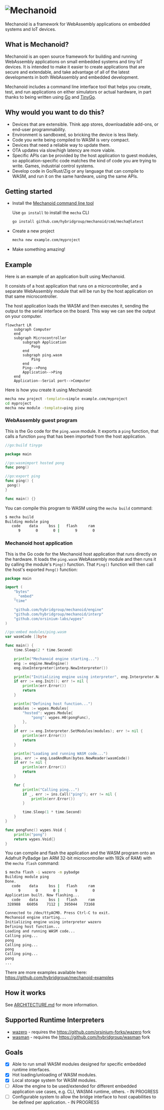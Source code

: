 # ![Mechanoid](https://mechanoid.io/images/logo-blue.png)

Mechanoid is a framework for WebAssembly applications on embedded systems and IoT devices.

## What is Mechanoid?

Mechanoid is an open source framework for building and running WebAssembly applications on small embedded systems and tiny IoT devices. It is intended to make it easier to create applications that are secure and extendable, and take advantage of all of the latest developments in both WebAssembly and embedded development.

Mechanoid includes a command line interface tool that helps you create, test, and run applications on either simulators or actual hardware, in part thanks to being written using [Go](https://go.dev/) and [TinyGo](https://tinygo.org/).

## Why would you want to do this?

- Devices that are extensible. Think app stores, downloadable add-ons, or end-user programmability.
- Environment is sandboxed, so bricking the device is less likely.
- Code you write being compiled to WASM is very compact.
- Devices that need a reliable way to update them.
- OTA updates via slow/high latency are more viable.
- Specific APIs can be provided by the host application to guest modules, so application-specific code matches the kind of code you are trying to write. Games, industrial control systems.
- Develop code in Go/Rust/Zig or any language that can compile to WASM, and run it on the same hardware, using the same APIs.

## Getting started

- Install the [Mechanoid command line tool](./cmd/mecha/README.md)

	Use `go install` to install the `mecha` CLI

    ```bash
    go install github.com/hybridgroup/mechanoid/cmd/mecha@latest
    ```

- Create a new project

    ```bash
    mecha new example.com/myproject
    ```

- Make something amazing!

## Example

Here is an example of an application built using Mechanoid.

It consists of a host application that runs on a microcontroller, and a separate WebAssembly module that will be run by the host application on that same microcontroller.

The host application loads the WASM and then executes it, sending the output to the serial interface on the board. This way we can see the output on your computer.

```mermaid
flowchart LR
    subgraph Computer
    end
    subgraph Microcontroller
        subgraph Application
            Pong
        end
        subgraph ping.wasm
            Ping
        end
        Ping-->Pong
        Application-->Ping
    end
    Application--Serial port-->Computer
```

Here is how you create it using Mechanoid:

```bash
mecha new project -template=simple example.com/myproject
cd myproject
mecha new module -template=ping ping
```

### WebAssembly guest program

This is the Go code for the `ping.wasm` module. It exports a `ping` function, that calls a function `pong` that has been imported from the host application.

```go
//go:build tinygo

package main

//go:wasmimport hosted pong
func pong()

//go:export ping
func ping() {
 pong()
}

func main() {}
```

You can compile this program to WASM using the `mecha build` command:

```bash
$ mecha build
Building module ping
   code    data     bss |   flash     ram
      9       0       0 |       9       0
```

### Mechanoid host application

This is the Go code for the Mechanoid host application that runs directly on the hardware. It loads the `ping.wasm` WebAssembly module and then runs it by calling the module's `Ping()` function. That `Ping()` function will then call the host's exported `Pong()` function:

```go
package main

import (
	"bytes"
	_ "embed"
	"time"

	"github.com/hybridgroup/mechanoid/engine"
	"github.com/hybridgroup/mechanoid/interp"
	"github.com/orsinium-labs/wypes"
)

//go:embed modules/ping.wasm
var wasmCode []byte

func main() {
	time.Sleep(2 * time.Second)

	println("Mechanoid engine starting...")
	eng := engine.NewEngine()
	eng.UseInterpreter(interp.NewInterpreter())

	println("Initializing engine using interpreter", eng.Interpreter.Name())
	if err := eng.Init(); err != nil {
		println(err.Error())
		return
	}

	println("Defining host function...")
	modules := wypes.Modules{
		"hosted": wypes.Module{
			"pong": wypes.H0(pongFunc),
		},
	}
	if err := eng.Interpreter.SetModules(modules); err != nil {
		println(err.Error())
		return
	}

	println("Loading and running WASM code...")
	ins, err := eng.LoadAndRun(bytes.NewReader(wasmCode))
	if err != nil {
		println(err.Error())
		return
	}

	for {
		println("Calling ping...")
		if _, err := ins.Call("ping"); err != nil {
			println(err.Error())
		}

		time.Sleep(1 * time.Second)
	}
}

func pongFunc() wypes.Void {
	println("pong")
	return wypes.Void{}
}
```

You can compile and flash the application and the WASM program onto an Adafruit PyBadge (an ARM 32-bit microcontroller with 192k of RAM) with the `mecha flash` command:

```bash
$ mecha flash -i wazero -m pybadge
Building module ping
Done.
   code    data     bss |   flash     ram
      9       0       0 |       9       0
Application built. Now flashing...
   code    data     bss |   flash     ram
 328988   66056    7112 |  395044   73168

Connected to /dev/ttyACM0. Press Ctrl-C to exit.
Mechanoid engine starting...
Initializing engine using interpreter wazero
Defining host function...
Loading and running WASM code...
Calling ping...
pong
Calling ping...
pong
Calling ping...
pong
...
```

There are more examples available here:
<https://github.com/hybridgroup/mechanoid-examples>

## How it works

See [ARCHITECTURE.md](./ARCHITECTURE.md) for more information.

## Supported Runtime Interpreters

- [wazero](https://github.com/orsinium-forks/wazero) - requires the https://github.com/orsinium-forks/wazero fork
- [wasman](https://github.com/hybridgroup/wasman) - requires the https://github.com/hybridgroup/wasman fork

## Goals

- [X] Able to run small WASM modules designed for specific embedded runtime interfaces.
- [X] Hot loading/unloading of WASM modules.
- [X] Local storage system for WASM modules.
- [ ] Allow the engine to be used/extended for different embedded application use cases, e.g. CLI, WASM4 runtime, others. - IN PROGRESS
- [ ] Configurable system to allow the bridge interface to host capabilities to be defined per application. - IN PROGRESS
